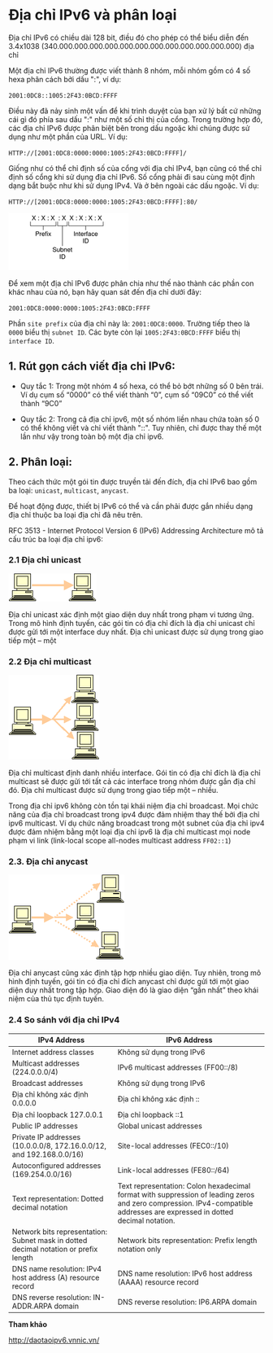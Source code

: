 # Địa chỉ IPv6 và phân loại

Địa chỉ IPv6 có chiều dài 128 bit, điều đó cho phép có thể biểu diễn đến 3.4x1038 (340.000.000.000.000.000.000.000.000.000.000.000.000) địa chỉ

Một địa chỉ IPv6 thường được viết thành 8 nhóm, mỗi nhóm gồm có 4 số hexa phân cách bởi dấu ":", ví dụ:

`2001:0DC8::1005:2F43:0BCD:FFFF`

Điều này đã nảy sinh một vấn để khi trình duyệt của bạn xử lý bất cứ những cái gì đó phía sau dấu ":" như một số chỉ thị của cổng. Trong trường hợp đó, các địa chỉ IPv6 được phân biệt bên trong dấu ngoặc khi chúng được sử dụng như một phần của URL. Ví dụ:

`HTTP://[2001:0DC8:0000:0000:1005:2F43:0BCD:FFFF]/`

Giống như có thể chỉ định số của cổng với địa chỉ IPv4, bạn cũng có thể chỉ định số cổng khi sử dụng địa chỉ IPv6. Số cổng phải đi sau cùng một định dạng bắt buộc như khi sử dụng IPv4. Và ở bên ngoài các dấu ngoặc. Ví dụ:

`HTTP://[2001:0DC8:0000:0000:1005:2F43:0BCD:FFFF]:80/`


![](../images/img0.png)

Để xem một địa chỉ IPv6 được phân chia như thế nào thành các phần con khác nhau của nó, bạn hãy quan sát đến địa chỉ dưới đây: 

`2001:0DC8:0000:0000:1005:2F43:0BCD:FFFF`

Phần `site prefix` của địa chỉ này là: `2001:0DC8:0000`. Trường tiếp theo là `0000` biểu thị `subnet ID`. Các byte còn lại `1005:2F43:0BCD:FFFF` biểu thị `interface ID`. 

## 1. Rút gọn cách viết địa chỉ IPv6:

- Quy tắc 1: Trong một nhóm 4 số hexa, có thể bỏ bớt những số 0 bên trái. Ví dụ cụm số “0000” có thể viết thành “0”, cụm số “09C0” có thể viết thành “9C0”

- Quy tắc 2: Trong cả địa chỉ ipv6, một số nhóm liền nhau chứa toàn số 0 có thể không viết và chỉ viết thành "::". Tuy nhiên, chỉ được thay thế một lần như vậy trong toàn bộ một địa chỉ ipv6.

## 2. Phân loại:

Theo cách thức một gói tin được truyền tải đến đích, địa chỉ IPv6 bao gồm ba loại: `unicast`, `multicast`, `anycast`. 

Để hoạt động được, thiết bị IPv6 có thể và cần phải được gắn nhiều dạng địa chỉ thuộc ba loại địa chỉ đã nêu trên.

RFC 3513 - Internet Protocol Version 6 (IPv6) Addressing Architecture mô tả cấu trúc ba loại địa chỉ ipv6:

### 2.1 Địa chỉ unicast

![](../images/image001.gif)

Địa chỉ unicast xác định một giao diện duy nhất trong phạm vi tương ứng. Trong mô hình định tuyến, các gói tin có địa chỉ đích là địa chỉ unicast chỉ được gửi tới một interface duy nhất.  Địa chỉ unicast được sử dụng trong giao tiếp một – một

### 2.2 Địa chỉ multicast

![](../images/image002.gif)

Địa chỉ multicast định danh nhiều interface. Gói tin có địa chỉ đích là địa chỉ multicast sẽ được gửi tới tất cả các interface trong nhóm được gắn địa chỉ đó. Địa chỉ multicast được sử dụng trong giao tiếp một – nhiều.

Trong địa chỉ ipv6 không còn tồn tại khái niệm địa chỉ broadcast. Mọi chức năng của địa chỉ broadcast trong ipv4 được đảm nhiệm thay thế bởi địa chỉ ipv6 multicast. Ví dụ chức năng broadcast trong một subnet của địa chỉ ipv4 được đảm nhiệm bằng một loại địa chỉ ipv6 là địa chỉ multicast mọi node phạm vi link (link-local scope all-nodes multicast address `FF02::1`)

### 2.3. Địa chỉ anycast

![](../images/image005.gif)

Địa chỉ anycast cũng xác định tập hợp nhiều giao diện. Tuy nhiên, trong mô hình định tuyến, gói tin có địa chỉ đích anycast chỉ được gửi tới một giao diện duy nhất trong tập hợp. Giao diện đó là giao diện “gần nhất” theo khái niệm của thủ tục định tuyến.

### 2.4 So sánh với địa chỉ IPv4

|IPv4 Address|	IPv6 Address|
|---|---|
|Internet address classes|Không sử dụng trong IPv6|
|Multicast addresses (224.0.0.0/4)|	IPv6 multicast addresses (FF00::/8)|
|Broadcast addresses	|Không sử dụng trong IPv6|
|Địa chỉ không xác định 0.0.0.0	|Địa chỉ không xác định ::|
|Địa chỉ loopback  127.0.0.1|	Địa chỉ loopback ::1|
|Public IP addresses	|Global unicast addresses|
|Private IP addresses (10.0.0.0/8, 172.16.0.0/12, and 192.168.0.0/16)	|Site-local addresses (FEC0::/10)|
|Autoconfigured addresses (169.254.0.0/16)|	Link-local addresses (FE80::/64)|
|Text representation: Dotted decimal notation|	Text representation: Colon hexadecimal format with suppression of leading zeros and zero compression. IPv4-compatible addresses are expressed in dotted decimal notation.|
|Network bits representation: Subnet mask in dotted decimal notation or prefix length	|Network bits representation: Prefix length notation only
|DNS name resolution: IPv4 host address (A) resource record	|DNS name resolution: IPv6 host address (AAAA) resource record|
|DNS reverse resolution: IN-ADDR.ARPA domain|	DNS reverse resolution: IP6.ARPA domain|

**Tham khảo**

http://daotaoipv6.vnnic.vn/